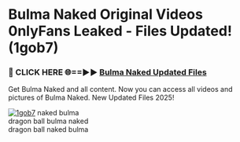 # Bulma Naked Original Videos 0nlyFans Leaked - Files Updated! (1gob7)

<h3>🔴 CLICK HERE 🌐==►► <a href="https://tinyurl.com/yckcrads" rel="nofollow">Bulma Naked Updated Files</a></h3>

Get Bulma Naked and all content. Now you can access all videos and pictures of Bulma Naked. New Updated Files 2025!

[![1gob7](https://i.imgur.com/hpKpOFt.gif)](https://tinyurl.com/yckcrads)
naked bulma<br>
dragon ball bulma naked<br>
dragon ball naked bulma
